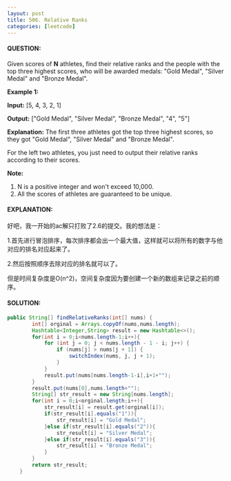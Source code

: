 ```yaml
---
layout: post
title: 506. Relative Ranks
categories: [leetcode]
---
```


#### QUESTION:

Given scores of **N** athletes, find their relative ranks and the people with the top three highest scores, who will be awarded medals: "Gold Medal", "Silver Medal" and "Bronze Medal".

**Example 1:**

**Input:** [5, 4, 3, 2, 1]

**Output:** ["Gold Medal", "Silver Medal", "Bronze Medal", "4", "5"]

**Explanation:** The first three athletes got the top three highest scores, so they got "Gold Medal", "Silver Medal" and "Bronze Medal". 

For the left two athletes, you just need to output their relative ranks according to their scores.

**Note:**

1. N is a positive integer and won't exceed 10,000.
2. All the scores of athletes are guaranteed to be unique.

#### EXPLANATION:

好吧，我一开始的ac解只打败了2.6的提交。我的想法是：

1.首先进行冒泡排序，每次排序都会出一个最大值，这样就可以将所有的数字与他对应的排名对应起来了。

2.然后按照顺序去除对应的排名就可以了。

但是时间复杂度是O(n^2)，空间复杂度因为要创建一个新的数组来记录之前的顺序。

#### SOLUTION:

```java
public String[] findRelativeRanks(int[] nums) {
        int[] orginal = Arrays.copyOf(nums,nums.length);
        Hashtable<Integer,String> result = new Hashtable<>();
        for(int i = 0;i<nums.length-1;i++){
            for (int j = 0; j < nums.length - 1 - i; j++) {
                if (nums[j] > nums[j + 1]) {
                    switchIndex(nums, j, j + 1);
                }
            }
            result.put(nums[nums.length-1-i],i+1+"");
        }
        result.put(nums[0],nums.length+"");
        String[] str_result = new String[nums.length];
        for(int i = 0;i<orginal.length;i++){
            str_result[i] = result.get(orginal[i]);
            if(str_result[i].equals("1")){
                str_result[i] = "Gold Medal";
            }else if(str_result[i].equals("2")){
                str_result[i] = "Silver Medal";
            }else if(str_result[i].equals("3")){
                str_result[i] = "Bronze Medal";
            }
        }
        return str_result;
    }
```

